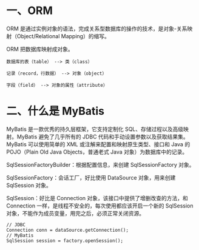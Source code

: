 
# 一、ORM

ORM 是通过实例对象的语法，完成关系型数据库的操作的技术，是对象-关系映射（Object/Relational Mapping）的缩写。

ORM 把数据库映射成对象。

```
数据库的表（table） --> 类（class）

记录（record，行数据） --> 对象（object）

字段（field） --> 对象的属性（attribute）
```

# 二、什么是 MyBatis

MyBatis 是一款优秀的持久层框架，它支持定制化 SQL、存储过程以及高级映射。MyBatis 避免了几乎所有的 JDBC 代码和手动设置参数以及获取结果集。MyBatis 可以使用简单的 XML 或注解来配置和映射原生类型、接口和 Java 的 POJO（Plain Old Java Objects，普通老式 Java 对象）为数据库中的记录。

SqlSessionFactoryBuilder：根据配置信息，来创建 SqlSessionFactory 对象。

SqlSessionFactory：会话工厂，好比使用 DataSource 对象，用来创建 SqlSession 对象。

SqlSession：好比是 Connection 对象，该接口中提供了增删改查的方法，和 Connection 一样，是线程不安全的，每次使用都应该开启一个新的 SqlSession 对象，不能作为成员变量，用完之后，必须正常关闭资源。

```
// JDBC
Connection conn = dataSource.getConnection();
// MyBatis
SqlSession session = factory.openSession();
```

